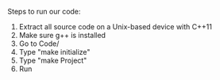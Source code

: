 Steps to run our code:

1. Extract all source code on a Unix-based device with C++11
2. Make sure g++ is installed
3. Go to Code/
4. Type "make initialize"
5. Type "make Project"
6. Run 
